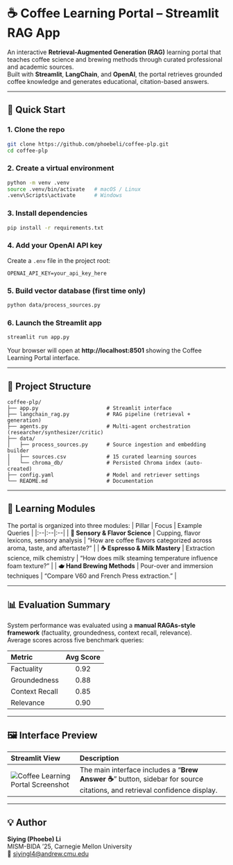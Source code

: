 # ☕ **Coffee Learning Portal – Streamlit RAG App**

An interactive **Retrieval-Augmented Generation (RAG)** learning portal that teaches coffee science and brewing methods through curated professional and academic sources.  
Built with **Streamlit**, **LangChain**, and **OpenAI**, the portal retrieves grounded coffee knowledge and generates educational, citation-based answers.

---

## 🚀 Quick Start

### **1. Clone the repo**
```bash
git clone https://github.com/phoebeli/coffee-plp.git
cd coffee-plp
```

### **2. Create a virtual environment**
```bash
python -m venv .venv
source .venv/bin/activate   # macOS / Linux
.venv\Scripts\activate      # Windows
```

### **3. Install dependencies**
```bash
pip install -r requirements.txt
```

### **4. Add your OpenAI API key**
Create a `.env` file in the project root:
```
OPENAI_API_KEY=your_api_key_here
```

### **5. Build vector database (first time only)**
```bash
python data/process_sources.py
```

### **6. Launch the Streamlit app**
```bash
streamlit run app.py
```

Your browser will open at **http://localhost:8501** showing the Coffee Learning Portal interface.

---

## 🧩 **Project Structure**
```
coffee-plp/
├── app.py                      # Streamlit interface
├── langchain_rag.py            # RAG pipeline (retrieval + generation)
├── agents.py                   # Multi-agent orchestration (researcher/synthesizer/critic)
├── data/
│   ├── process_sources.py      # Source ingestion and embedding builder
│   ├── sources.csv             # 15 curated learning sources
│   └── chroma_db/              # Persisted Chroma index (auto-created)
├── config.yaml                 # Model and retriever settings
└── README.md                   # Documentation
```

---

## 🧠 **Learning Modules**
The portal is organized into three modules:
| Pillar | Focus | Example Queries |
|:--|:--|:--|
| **👅 Sensory & Flavor Science** | Cupping, flavor lexicons, sensory analysis | “How are coffee flavors categorized across aroma, taste, and aftertaste?” |
| **☕ Espresso & Milk Mastery** | Extraction science, milk chemistry | “How does milk steaming temperature influence foam texture?” |
| **🫖 Hand Brewing Methods** | Pour-over and immersion techniques | “Compare V60 and French Press extraction.” |

---

## 📊 **Evaluation Summary**
System performance was evaluated using a **manual RAGAs-style framework** (factuality, groundedness, context recall, relevance).  
Average scores across five benchmark queries:

| Metric | Avg Score |
|:--|:--:|
| Factuality | 0.92 |
| Groundedness | 0.88 |
| Context Recall | 0.85 |
| Relevance | 0.90 |

---

## 🖼️ **Interface Preview**
| Streamlit View | Description |
|:--|:--|
| ![Coffee Learning Portal Screenshot](assets/coffee_portal_ui.png) | The main interface includes a “**Brew Answer ☕**” button, sidebar for source citations, and retrieval confidence display. |

---

## 💡 **Author**
**Siying (Phoebe) Li**  
MISM-BIDA ’25, Carnegie Mellon University  
📧 [siyingl4@andrew.cmu.edu](mailto:siyingl4@andrew.cmu.edu)
